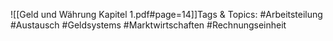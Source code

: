 
![[Geld und Währung Kapitel 1.pdf#page=14]]Tags & Topics:
   #Arbeitsteilung
   #Austausch
   #Geldsystems
   #Marktwirtschaften
   #Rechnungseinheit